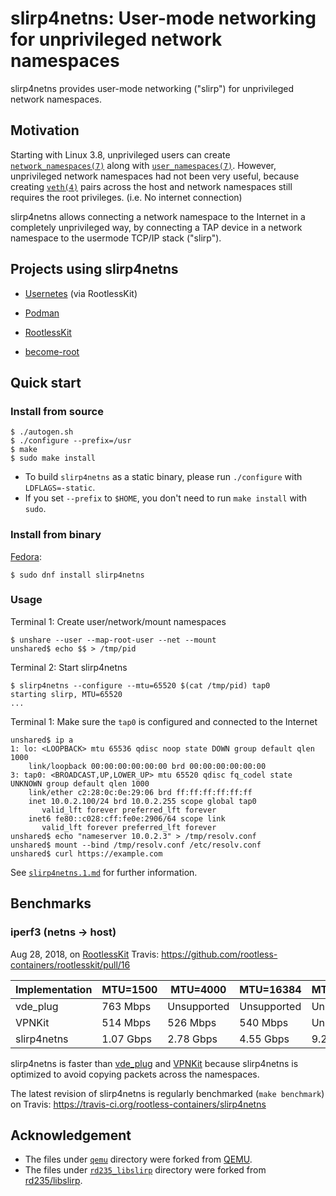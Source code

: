 # slirp4netns: User-mode networking for unprivileged network namespaces 

slirp4netns provides user-mode networking ("slirp") for unprivileged network namespaces.

## Motivation

Starting with Linux 3.8, unprivileged users can create [`network_namespaces(7)`](http://man7.org/linux/man-pages/man7/network_namespaces.7.html) along with [`user_namespaces(7)`](http://man7.org/linux/man-pages/man7/user_namespaces.7.html).
However, unprivileged network namespaces had not been very useful, because creating [`veth(4)`](http://man7.org/linux/man-pages/man4/veth.4.html) pairs across the host and network namespaces still requires the root privileges. (i.e. No internet connection)

slirp4netns allows connecting a network namespace to the Internet in a completely unprivileged way, by connecting a TAP device in a network namespace to the usermode TCP/IP stack ("slirp").

## Projects using slirp4netns

* [Usernetes](https://github.com/rootless-containers/usernetes) (via RootlessKit)
* [Podman](https://github.com/containers/libpod)

* [RootlessKit](https://github.com/rootless-containers/rootlesskit)
* [become-root](https://github.com/giuseppe/become-root)

## Quick start

### Install from source

```console
$ ./autogen.sh
$ ./configure --prefix=/usr
$ make
$ sudo make install
```

* To build `slirp4netns` as a static binary, please run `./configure` with `LDFLAGS=-static`.
* If you set `--prefix` to `$HOME`, you don't need to run `make install` with `sudo`.

### Install from binary

[Fedora](https://src.fedoraproject.org/rpms/slirp4netns):

```console
$ sudo dnf install slirp4netns
```

### Usage

Terminal 1: Create user/network/mount namespaces
```console
$ unshare --user --map-root-user --net --mount
unshared$ echo $$ > /tmp/pid
```

Terminal 2: Start slirp4netns
```console
$ slirp4netns --configure --mtu=65520 $(cat /tmp/pid) tap0
starting slirp, MTU=65520
...
```

Terminal 1: Make sure the `tap0` is configured and connected to the Internet
```console
unshared$ ip a
1: lo: <LOOPBACK> mtu 65536 qdisc noop state DOWN group default qlen 1000
    link/loopback 00:00:00:00:00:00 brd 00:00:00:00:00:00
3: tap0: <BROADCAST,UP,LOWER_UP> mtu 65520 qdisc fq_codel state UNKNOWN group default qlen 1000
    link/ether c2:28:0c:0e:29:06 brd ff:ff:ff:ff:ff:ff
    inet 10.0.2.100/24 brd 10.0.2.255 scope global tap0
       valid_lft forever preferred_lft forever
    inet6 fe80::c028:cff:fe0e:2906/64 scope link 
       valid_lft forever preferred_lft forever
unshared$ echo "nameserver 10.0.2.3" > /tmp/resolv.conf
unshared$ mount --bind /tmp/resolv.conf /etc/resolv.conf
unshared$ curl https://example.com
```

See [`slirp4netns.1.md`](slirp4netns.1.md) for further information.

## Benchmarks

### iperf3 (netns -> host)

Aug 28, 2018, on [RootlessKit](https://github.com/rootless-containers/rootlesskit) Travis: https://github.com/rootless-containers/rootlesskit/pull/16

Implementation |  MTU=1500  |  MTU=4000  |  MTU=16384  |  MTU=65520
---------------|------------|------------|-------------|------------
vde_plug       |  763 Mbps  |Unsupported | Unsupported | Unsupported
VPNKit         |  514 Mbps  |  526 Mbps  |   540 Mbps  | Unsupported
slirp4netns    | 1.07 Gbps  | 2.78 Gbps  |  4.55 Gbps  |  9.21 Gbps

slirp4netns is faster than [vde_plug](https://github.com/rd235/vdeplug_slirp) and [VPNKit](https://github.com/moby/vpnkit) because slirp4netns is optimized to avoid copying packets across the namespaces.

The latest revision of slirp4netns is regularly benchmarked (`make benchmark`) on Travis: https://travis-ci.org/rootless-containers/slirp4netns

## Acknowledgement

* The files under [`qemu`](./qemu) directory were forked from [QEMU](https://github.com/qemu/qemu/commit/c447afd5783b9237fa51b7a85777007d8d568bfc).
* The files under [`rd235_libslirp`](./rd235_libslirp) directory were forked from [rd235/libslirp](https://github.com/rd235/libslirp/commit/37fd650ad7fba7eb0360b1e1d0abf69cac6eb403).
